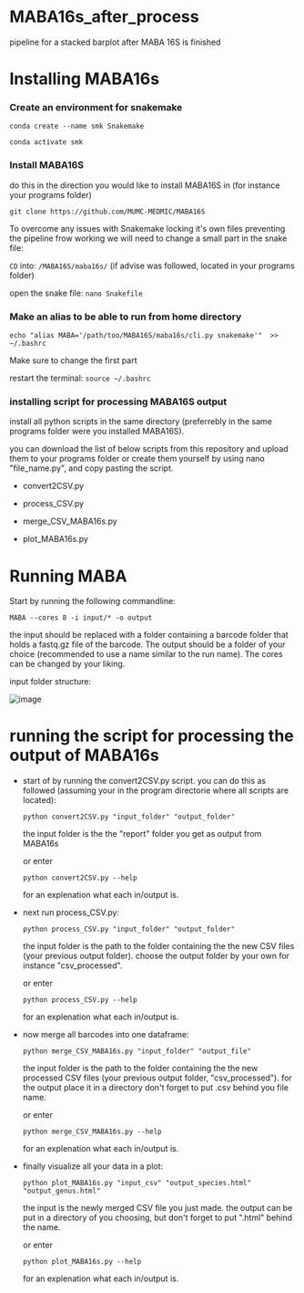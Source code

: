 # MABA16s_after_process
pipeline for a stacked barplot after MABA 16S is finished

# Installing MABA16s
### Create an environment for snakemake
`conda create --name smk Snakemake` 

`conda activate smk`

### Install MABA16S
do this in the direction you would like to install MABA16S in (for instance your programs folder)

`git clone https://github.com/MUMC-MEDMIC/MABA16S`

To overcome any issues with Snakemake locking it's own files preventing the pipeline frow working we will need to change a small part in the snake file:

`CD` into: `/MABA16S/maba16s/` (if advise was followed, located in your programs folder)

open the snake file: `nano Snakefile`

### Make an alias to be able to run from home directory
`echo "alias MABA='/path/too/MABA16S/maba16s/cli.py snakemake'"  >> ~/.bashrc`

Make sure to change the first part

restart the terminal: `source ~/.bashrc`

### installing script for processing MABA16S output

install all python scripts in the same directory (preferrebly in the same programs folder were you installed MABA16S).

you can download the list of below scripts from this repository and upload them to your programs folder or create them yourself by using nano "file_name.py", and copy pasting the script.

- convert2CSV.py

- process_CSV.py

- merge_CSV_MABA16s.py

- plot_MABA16s.py
  
# Running MABA 

Start by running the following commandline:

`MABA --cores 8 -i input/* -o output`

the input should be replaced with a folder containing a barcode folder that holds a fastq.gz file of the barcode. The output should be a folder of your choice (recommended to use a name similar to the run name). The cores can be changed by your liking.

input folder structure:

![image](https://github.com/daanbrackel/MABA16s_after_process/assets/127868974/5b460540-0d40-4835-8a5e-41d3e5b0e1dc)


# running the script for processing the output of MABA16s

- start of by running the convert2CSV.py script. you can do this as followed (assuming your in the program directorie where all scripts are located):

  `python convert2CSV.py "input_folder" "output_folder"`

  the input folder is the the "report" folder you get as output from MABA16s

  or enter 

  `python convert2CSV.py --help`

  for an explenation what each in/output is.

- next run process_CSV.py:

  `python process_CSV.py "input_folder" "output_folder"`

  the input folder is the path to the folder containing the the new CSV files (your previous output folder). choose the output folder by your own for instance "csv_processed".

  or enter 

  `python process_CSV.py --help`

  for an explenation what each in/output is.

- now merge all barcodes into one dataframe:

  `python merge_CSV_MABA16s.py "input_folder" "output_file"`

  the input folder is the path to the folder containing the the new processed CSV files (your previous output folder, "csv_processed"). for the output place it in a directory don't forget to put .csv behind you file name.

  or enter 

  `python merge_CSV_MABA16s.py --help`

  for an explenation what each in/output is.

- finally visualize all your data in a plot:

  `python plot_MABA16s.py "input_csv" "output_species.html" "output_genus.html"`

  the input is the newly merged CSV file you just made. the output can be put in a directory of you choosing, but don't forget to put ".html" behind the name.

  or enter 

  `python plot_MABA16s.py --help`

  for an explenation what each in/output is.
